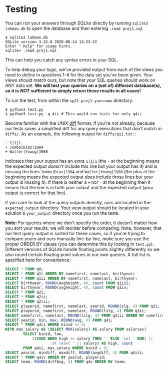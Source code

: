 # Testing

You can run your answers through SQLite directly by running `sqlite3 lahman.db` to open the database and then entering `.read proj1.sql`

```text
$ sqlite3 lahman.db
SQLite version 3.33.0 2020-08-14 13:23:32
Enter ".help" for usage hints.
sqlite> .read proj1.sql
```

This can help you catch any syntax errors in your SQL.

To help debug your logic, we've provided output from each of the views you need to define in questions 1-4 for the data set you've been given. Your views should match ours, but note that your SQL queries should work on ANY data set. **We will test your queries on a \(set of\) different database\(s\), so it is** _**NOT**_ **sufficient to simply return these results in all cases!**

To run the test, from within the `sp21-proj1-yourname` directory:

```text
$ python3 test.py
$ python3 test.py -q 4ii # This would run tests for only q4ii
```

Become familiar with the UNIX [diff](http://en.wikipedia.org/wiki/Diff) format, if you're not already, because our tests saves a simplified diff for any query executions that don't match in `diffs/`. As an example, the following output for `diffs/q1i.txt:`:

```text
- 1|1|1
+ Jumbo|Diaz|1984
+ Walter|Young|1980
```

indicates that your output has an extra `1|1|1` \(the `-` at the beginning means the expected output _doesn't_ include this line but your output has it\) and is missing the lines `Jumbo|Diaz|1984` and `Walter|Young|1980` \(the plus at the beginning means the expected output _does_ include those lines but your output is missing it\). If there is neither a `+` nor `-` at the beginning then it means that the line is in both your output and the expected output \(your output is correct for that line\).

If you care to look at the query outputs directly, ours are located in the `expected_output` directory. Your view output should be located in your solution's `your_output` directory once you run the tests.

**Note:** For queries where we don't specify the order, it doesn't matter how you sort your results; we will reorder before comparing. Note, however, that our test query output is sorted for these cases, so if you're trying to compare yours and ours manually line-by-line, make sure you use the proper ORDER BY clause \(you can determine this by looking in `test.py`\). Different versions of SQLite handle floating points slightly differently so we also round certain floating point values in our own queries. A full list is specified here for convenience:

```sql
SELECT * FROM q0;
SELECT * FROM q1i ORDER BY namefirst, namelast, birthyear;
SELECT * FROM q1ii ORDER BY namefirst, namelast, birthyear;
SELECT birthyear, ROUND(avgheight, 4), count FROM q1iii;
SELECT birthyear, ROUND(avgheight, 4), count FROM q1iv;
SELECT * FROM q2i;
SELECT * FROM q2ii;
SELECT * FROM q2iii;
SELECT playerid, namefirst, namelast, yearid, ROUND(slg, 4) FROM q3i;
SELECT playerid, namefirst, namelast, ROUND(lslg, 4) FROM q3ii;
SELECT namefirst, namelast, ROUND(lslg, 4) FROM q3iii ORDER BY namefirst, namelast;
SELECT yearid, min, max, ROUND(avg, 4) FROM q4i;
SELECT * FROM q4ii WHERE binid <> 9;
WITH max_salary AS (SELECT MAX(salary) AS salary FROM salaries)
        SELECT binid, low,
            ((CASE WHEN high >= salary THEN '' ELSE 'not ' END) ||
                    'at least ' || salary) AS high, count
        FROM q4ii, max_salary WHERE binid = 9;
SELECT yearid, mindiff, maxdiff, ROUND(avgdiff, 4) FROM q4iii;
SELECT * FROM q4iv ORDER BY yearid, playerid;
SELECT team, ROUND(diffAvg, 4) FROM q4v ORDER BY team;
```

